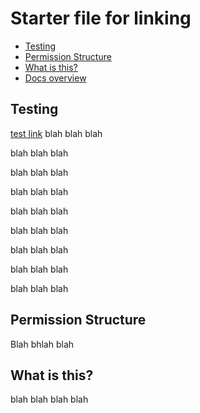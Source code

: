# Starter file for linking

- [Testing](#testing)
- [Permission Structure](#permission-structure)
- [What is this?](#what-is-this)
- [Docs overview](../docs/overview.md)

## Testing

[test link](../docs/overview.md)
blah blah blah

blah blah blah

blah blah blah

blah blah blah

blah blah blah

blah blah blah

blah blah blah

blah blah blah

blah blah blah

## Permission Structure

Blah bhlah blah

## What is this?
blah blah blah blah
